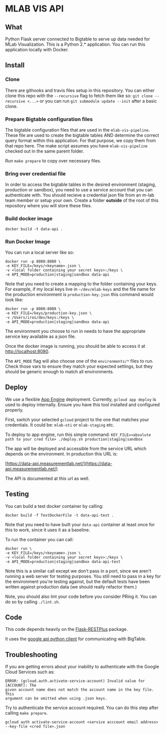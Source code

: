 # MLAB VIS API

## What

Python Flask server connected to Bigtable to serve up data needed for MLab
Visualization.
This is a Python 2.* application.
You can run this application locally with Docker.

## Install

### Clone

There are githooks and travis files setup in this repository. You can either
clone this repo with the `--recursive` flag to fetch them like so:
`git clone --recursive <...>` or you can run `git submodule update --init` after
a basic clone.

### Prepare Bigtable configuration files

The bigtable configuration files that are used in the `mlab-vis-pipeline`.
These file are used to create the bigtable tables AND determine the correct
query format within this application. For that purpose, we copy them from that
repo here. The make script assumes you have `mlab-vis-pipeline` checked out in
the same parent folder.

Run `make prepare` to copy over necessary files.

### Bring over credential file

In order to access the bigtable tables in the desired environment (staging,
production or sandbox), you need to use a service account that you can
authenticate with. You should recieve a credential json file from an m-lab team
member or setup your own.
Create a folder **outside** of the root of this repository where you will store
these files.

### Build docker image

`docker build -t data-api .`

### Run Docker Image

You can run a local server like so:

```
docker run -p 8080:8080 \
-e KEY_FILE=/keys/<keyname>.json \
-v <local folder containing your secret keys>:/keys \
-e API_MODE=production|staging|sandbox data-api
```

Note that you need to create a mapping to the folder containing your keys.
For example, if my local keys live in `~/dev/mlab-keys` and the file name for the
production environment is `production-key.json` this command would look like:

```
docker run -p 8080:8080 \
-e KEY_FILE=/keys/production-key.json \
-v /Users/iros/dev/keys:/keys \
-e API_MODE=production|staging|sandbox data-api
```

The environment you choose to run in needs to have the appropriate
service key available as a json file.

Once the docker image is running, you should be able to access it at
[http://localhost:8080](http://localhost:8080).

The `API_MODE` flag will also choose one of the `environments/*` files to run.
Check those vars to ensure they match your expected settings, but they should
be generic enough to match all environments.

## Deploy

We use a flexible [App Engine](https://console.cloud.google.com/appengine)
deployment. Currently, `gcloud app deploy` is used to deploy internally.
Ensure you have this tool installed and configured properly.

First, switch your selected `gcloud` project to the one that matches
your credentials. It could be: `mlab-oti` or `mlab-staging` etc.

To deploy to app engine, run this simple command:
`KEY_FILE=<absolute path to your cred file> ./deploy.sh production|staging|sandbox`

The app will be deployed and accessible from the service URL which depends on
the environment. In production this URL is:

[https://data-api.measurementlab.net/](https://data-api.measurementlab.net/)

The API is documented at this url as well.

## Testing

You can build a test docker container by calling:

`docker build -f TestDockerFile -t data-api-test .`

Note that you need to have built your `data-api` container at least once for
this to work, since it uses it as a baseline.

To run the container you can call:

```
docker run \
-e KEY_FILE=/keys/<keyname>.json \
-v <local folder containing your secret keys>:/keys \
-e API_MODE=production|staging|sandbox data-api-test
```

Note this is a similar call except we don't pass in a port, since we aren't
running a web server for testing purposes. You still need to pass in a key
for the environment you're testing against, but the default tests have been
written against production data (we should really refactor them.)

Note, you should also lint your code before you consider PRing it.
You can do so by calling `./lint.sh`.

## Code

This code depends heavily on the [Flask-RESTPlus](https://flask-restplus.readthedocs.io/en/stable/) package.

It uses the [google api python client](http://google.github.io/google-api-python-client/docs/epy/index.html)
for communicating with BigTable.

## Troubleshooting

If you are getting errors about your inability to authenticate with the Google
Cloud Services such as:

```
ERROR: (gcloud.auth.activate-service-account) Invalid value for [ACCOUNT]: The
given account name does not match the account name in the key file.  This
argument can be omitted when using .json keys.
```

Try to authenticate the service account required. You can do this step after
calling `make prepare`.

`gcloud auth activate-service-account <service acccount email address> --key-file <cred file>.json`